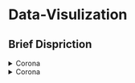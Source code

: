 # Data-Visulization

## Brief Dispriction

<details>
           <summary>Corona</summary>
           ```<p>WEb Scraping and Data Visulization</p>```
           <p></p>
</details>
<details>
           <summary>Corona</summary>
           <p>WEb Scraping and Data Visulization</p>
</details>
